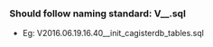 ### Should follow naming standard: V<version>__<description>.sql
- Eg: V2016.06.19.16.40__init_cagisterdb_tables.sql